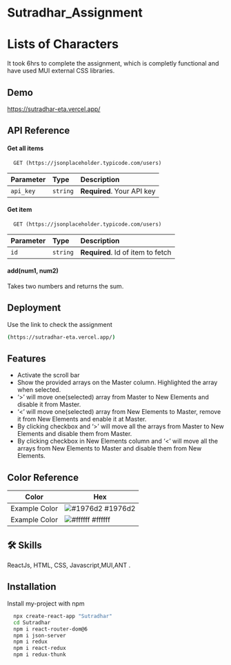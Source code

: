 # Sutradhar_Assignment

# Lists of Characters

It took 6hrs to complete the assignment, which is completly functional and have used MUI external CSS libraries.



## Demo
https://sutradhar-eta.vercel.app/


## API Reference

#### Get all items

```http
  GET (https://jsonplaceholder.typicode.com/users)
```

| Parameter | Type     | Description                |
| :-------- | :------- | :------------------------- |
| `api_key` | `string` | **Required**. Your API key |

#### Get item

```http
  GET (https://jsonplaceholder.typicode.com/users)
```

| Parameter | Type     | Description                       |
| :-------- | :------- | :-------------------------------- |
| `id`      | `string` | **Required**. Id of item to fetch |

#### add(num1, num2)

Takes two numbers and returns the sum.


## Deployment

Use the link to check the assignment

```bash
(https://sutradhar-eta.vercel.app/)
```







## Features

- Activate the scroll bar
- Show the provided arrays on the Master column. Highlighted the array when selected.
- ‘>’ will move one(selected) array from Master to New Elements and disable it from Master.
- ‘<’ will move one(selected) array from New Elements to Master, remove it from New Elements and enable it at Master.
- By clicking checkbox and ‘>’ will move all the arrays from Master to New Elements and disable them from Master.
- By clicking checkbox in New Elements column and ‘<’ will move all the arrays from New Elements to Master and disable them from New Elements.

## Color Reference

| Color             | Hex                                                                |
| ----------------- | ------------------------------------------------------------------ |
| Example Color | ![#1976d2](https://via.placeholder.com/10/0a192f?text=+) #1976d2 |
| Example Color | ![#ffffff](https://via.placeholder.com/10/00b48a?text=+) #ffffff |



## 🛠 Skills
ReactJs, HTML, CSS, Javascript,MUI,ANT .


## Installation

Install my-project with npm

```bash
  npx create-react-app "Sutradhar"
  cd Sutradhar
  npm i react-router-dom@6
  npm i json-server 
  npm i redux 
  npm i react-redux 
  npm i redux-thunk
  
  
```
    





